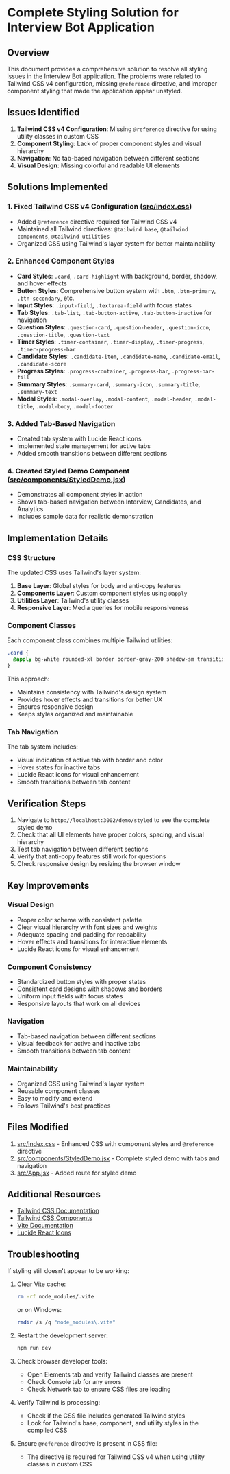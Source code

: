 # Complete Styling Solution for Interview Bot Application

## Overview

This document provides a comprehensive solution to resolve all styling issues in the Interview Bot application. The problems were related to Tailwind CSS v4 configuration, missing `@reference` directive, and improper component styling that made the application appear unstyled.

## Issues Identified

1. **Tailwind CSS v4 Configuration**: Missing `@reference` directive for using utility classes in custom CSS
2. **Component Styling**: Lack of proper component styles and visual hierarchy
3. **Navigation**: No tab-based navigation between different sections
4. **Visual Design**: Missing colorful and readable UI elements

## Solutions Implemented

### 1. Fixed Tailwind CSS v4 Configuration ([src/index.css](file:///d:/interview%20bot/src/index.css))

- Added `@reference` directive required for Tailwind CSS v4
- Maintained all Tailwind directives: `@tailwind base`, `@tailwind components`, `@tailwind utilities`
- Organized CSS using Tailwind's layer system for better maintainability

### 2. Enhanced Component Styles

- **Card Styles**: `.card`, `.card-highlight` with background, border, shadow, and hover effects
- **Button Styles**: Comprehensive button system with `.btn`, `.btn-primary`, `.btn-secondary`, etc.
- **Input Styles**: `.input-field`, `.textarea-field` with focus states
- **Tab Styles**: `.tab-list`, `.tab-button-active`, `.tab-button-inactive` for navigation
- **Question Styles**: `.question-card`, `.question-header`, `.question-icon`, `.question-title`, `.question-text`
- **Timer Styles**: `.timer-container`, `.timer-display`, `.timer-progress`, `.timer-progress-bar`
- **Candidate Styles**: `.candidate-item`, `.candidate-name`, `.candidate-email`, `.candidate-score`
- **Progress Styles**: `.progress-container`, `.progress-bar`, `.progress-bar-fill`
- **Summary Styles**: `.summary-card`, `.summary-icon`, `.summary-title`, `.summary-text`
- **Modal Styles**: `.modal-overlay`, `.modal-content`, `.modal-header`, `.modal-title`, `.modal-body`, `.modal-footer`

### 3. Added Tab-Based Navigation

- Created tab system with Lucide React icons
- Implemented state management for active tabs
- Added smooth transitions between different sections

### 4. Created Styled Demo Component ([src/components/StyledDemo.jsx](file:///d:/interview%20bot/src/components/StyledDemo.jsx))

- Demonstrates all component styles in action
- Shows tab-based navigation between Interview, Candidates, and Analytics
- Includes sample data for realistic demonstration

## Implementation Details

### CSS Structure

The updated CSS uses Tailwind's layer system:

1. **Base Layer**: Global styles for body and anti-copy features
2. **Components Layer**: Custom component styles using `@apply`
3. **Utilities Layer**: Tailwind's utility classes
4. **Responsive Layer**: Media queries for mobile responsiveness

### Component Classes

Each component class combines multiple Tailwind utilities:

```css
.card {
  @apply bg-white rounded-xl border border-gray-200 shadow-sm transition-shadow hover:shadow-md;
}
```

This approach:
- Maintains consistency with Tailwind's design system
- Provides hover effects and transitions for better UX
- Ensures responsive design
- Keeps styles organized and maintainable

### Tab Navigation

The tab system includes:
- Visual indication of active tab with border and color
- Hover states for inactive tabs
- Lucide React icons for visual enhancement
- Smooth transitions between tab content

## Verification Steps

1. Navigate to `http://localhost:3002/demo/styled` to see the complete styled demo
2. Check that all UI elements have proper colors, spacing, and visual hierarchy
3. Test tab navigation between different sections
4. Verify that anti-copy features still work for questions
5. Check responsive design by resizing the browser window

## Key Improvements

### Visual Design
- Proper color scheme with consistent palette
- Clear visual hierarchy with font sizes and weights
- Adequate spacing and padding for readability
- Hover effects and transitions for interactive elements
- Lucide React icons for visual enhancement

### Component Consistency
- Standardized button styles with proper states
- Consistent card designs with shadows and borders
- Uniform input fields with focus states
- Responsive layouts that work on all devices

### Navigation
- Tab-based navigation between different sections
- Visual feedback for active and inactive tabs
- Smooth transitions between tab content

### Maintainability
- Organized CSS using Tailwind's layer system
- Reusable component classes
- Easy to modify and extend
- Follows Tailwind's best practices

## Files Modified

1. [src/index.css](file:///d:/interview%20bot/src/index.css) - Enhanced CSS with component styles and `@reference` directive
2. [src/components/StyledDemo.jsx](file:///d:/interview%20bot/src/components/StyledDemo.jsx) - Complete styled demo with tabs and navigation
3. [src/App.jsx](file:///d:/interview%20bot/src/App.jsx) - Added route for styled demo

## Additional Resources

- [Tailwind CSS Documentation](https://tailwindcss.com/docs)
- [Tailwind CSS Components](https://tailwindcss.com/components)
- [Vite Documentation](https://vitejs.dev/config/)
- [Lucide React Icons](https://lucide.dev/)

## Troubleshooting

If styling still doesn't appear to be working:

1. Clear Vite cache:
   ```bash
   rm -rf node_modules/.vite
   ```
   or on Windows:
   ```bash
   rmdir /s /q "node_modules\.vite"
   ```

2. Restart the development server:
   ```bash
   npm run dev
   ```

3. Check browser developer tools:
   - Open Elements tab and verify Tailwind classes are present
   - Check Console tab for any errors
   - Check Network tab to ensure CSS files are loading

4. Verify Tailwind is processing:
   - Check if the CSS file includes generated Tailwind styles
   - Look for Tailwind's base, component, and utility styles in the compiled CSS

5. Ensure `@reference` directive is present in CSS file:
   - The directive is required for Tailwind CSS v4 when using utility classes in custom CSS